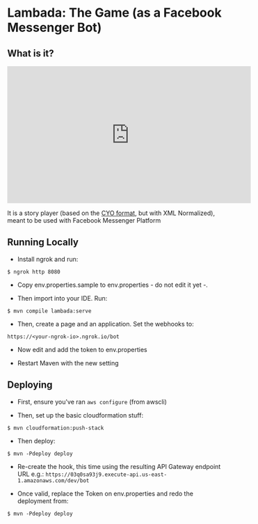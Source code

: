 # Lambada: The Game (as a Facebook Messenger Bot)

## What is it?

<iframe width="560" height="315" src="https://www.youtube.com/embed/JE_FWIicTXw" frameborder="0" allowfullscreen></iframe>

It is a story player (based on the [CYO format](http://danielstern.github.io/cyo/), but with XML Normalized), meant to be used with Facebook Messenger Platform

## Running Locally

 * Install ngrok and run:

```shell
$ ngrok http 8080
```

  * Copy env.properties.sample to env.properties - do not edit it yet -.

  * Then import into your IDE. Run:

```shell
$ mvn compile lambada:serve
```

  * Then, create a page and an application. Set the webhooks to:

```https://<your-ngrok-io>.ngrok.io/bot```

  * Now edit and add the token to env.properties

  * Restart Maven with the new setting

## Deploying

 * First, ensure you've ran ```aws configure``` (from awscli)

 * Then, set up the basic cloudformation stuff:

```shell
$ mvn cloudformation:push-stack
```

  * Then deploy:
  
```shell
$ mvn -Pdeploy deploy
```

  * Re-create the hook, this time using the resulting API Gateway endpoint URL e.g.: ```https://03q0sa93j9.execute-api.us-east-1.amazonaws.com/dev/bot```
  
  * Once valid, replace the Token on env.properties and redo the deployment from:

```shell
$ mvn -Pdeploy deploy
```
